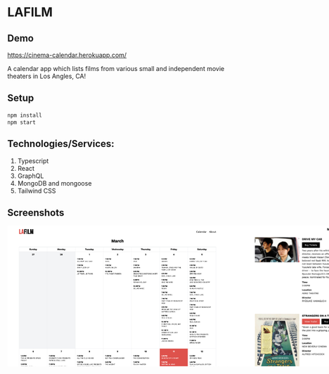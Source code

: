 # LAFILM

## Demo
https://cinema-calendar.herokuapp.com/

A calendar app which lists films from various small and independent movie theaters in Los Angles, CA!

## Setup
```
npm install
npm start
```

## Technologies/Services: 
1. Typescript
2. React
3. GraphQL
4. MongoDB and mongoose
5. Tailwind CSS

## Screenshots
<div style="display: flex">
  <img src="/demo/calendar.png" alt="" style="width: 600px;" >
  <img src="/demo/screenings.png" alt="" style="width: 600px;">
</div>